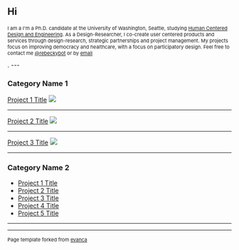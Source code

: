 ## Hi
<p style="font-size:11px">I am a I'm a Ph.D. candidate at the University of Washington, Seattle, studying <a href="https://www.hcde.washington.edu/">Human Centered Design and Engineering</a>. As a Design-Researcher, I co-create user centered products and services through design-research, strategic partnerships and project management. My projects focus on improving democracy and healthcare, with a focus on participatory design.
Feel free to contact me  <a href="http://twitter.com/rebeckybot">@rebeckybot</a> or by <a href="mailto:rem23@uw.edu">email</a></p>.
---

### Category Name 1 

[Project 1 Title](/sample_page)
<img src="images/dummy_thumbnail.jpg?raw=true"/>

---
[Project 2 Title](/pdf/sample_presentation.pdf)
<img src="images/dummy_thumbnail.jpg?raw=true"/>

---
[Project 3 Title](http://example.com/)
<img src="images/dummy_thumbnail.jpg?raw=true"/>

---

### Category Name 2

- [Project 1 Title](http://example.com/)
- [Project 2 Title](http://example.com/)
- [Project 3 Title](http://example.com/)
- [Project 4 Title](http://example.com/)
- [Project 5 Title](http://example.com/)

---




---
<p style="font-size:11px">Page template forked from <a href="https://github.com/evanca/quick-portfolio">evanca</a></p>
<!-- Remove above link if you don't want to attibute -->
